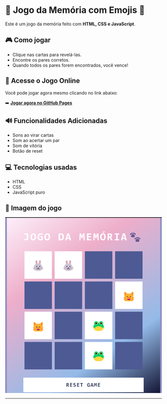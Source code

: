 # 🧠 Jogo da Memória com Emojis 🐾

Este é um jogo da memória feito com **HTML, CSS e JavaScript**.

## 🎮 Como jogar
- Clique nas cartas para revelá-las.
- Encontre os pares corretos.
- Quando todos os pares forem encontrados, você vence!

## 🚀 Acesse o Jogo Online
Você pode jogar agora mesmo clicando no link abaixo:

➡️ [**Jogar agora no GitHub Pages**](https://**loohxy**.github.io/**Jogo-da-Memoria**)

## 🔊 Funcionalidades Adicionadas
- Sons ao virar cartas
- Som ao acertar um par
- Som de vitória
- Botão de reset


## 💻 Tecnologias usadas
- HTML
- CSS
- JavaScript puro

## 📸 Imagem do jogo
 <p align="center">
  <img src="./src/img/print-jogo.png" alt="Preview do jogo">
</p>

---


